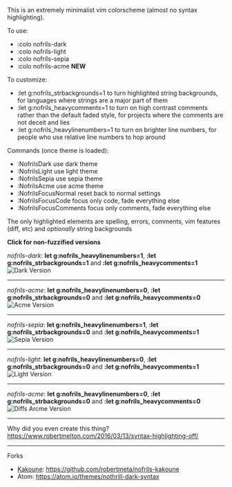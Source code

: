 This is an extremely minimalist vim colorscheme (almost no syntax highlighting).

To use:
- :colo nofrils-dark
- :colo nofrils-light
- :colo nofrils-sepia
- :colo nofrils-acme **NEW**

To customize:
- :let g:nofrils\_strbackgrounds=1 to turn highlighted string backgrounds, for languages where strings are a major part of them
- :let g:nofrils\_heavycomments=1 to turn on high contrast comments rather than the default faded style, for projects where the comments are not deceit and lies
- :let g:nofrils\_heavylinenumbers=1 to turn on brighter line numbers, for people who use relative line numbers to hop around

Commands (once theme is loaded):
- :NofrilsDark use dark theme
- :NofrilsLight use light theme
- :NofrilsSepia use sepia theme
- :NofrilsAcme use acme theme
- :NofrilsFocusNormal reset back to normal settings
- :NofrilsFocusCode focus only code, fade everything else
- :NofrilsFocusComments focus only comments, fade everything else

The only highlighted elements are spelling, errors, comments, vim features (diff, etc) and *optionally* string backgrounds

**Click for non-fuzzified versions**

*nofrils-dark*: **let g:nofrils_heavylinenumbers=1**, **:let g:nofrils_strbackgrounds=1** and **:let g:nofrils_heavycomments=1**
![Dark Version](http://i.imgur.com/1lUx2hY.png)

----

*nofrils-acme*: **let g:nofrils_heavylinenumbers=0**, **:let g:nofrils_strbackgrounds=0** and **:let g:nofrils_heavycomments=0**
![Acme Version](http://i.imgur.com/yn7OJrY.png)

----

*nofrils-sepia*: **let g:nofrils_heavylinenumbers=1**, **:let g:nofrils_strbackgrounds=0** and **:let g:nofrils_heavycomments=1**
![Sepia Version](http://i.imgur.com/zwW5kir.png)

----

*nofrils-light*: **let g:nofrils_heavylinenumbers=0**, **:let g:nofrils_strbackgrounds=0** and **:let g:nofrils_heavycomments=1**
![Light Version](http://i.imgur.com/XXoxztJ.png)

----

*nofrils-acme*: **let g:nofrils_heavylinenumbers=0**, **:let g:nofrils_strbackgrounds=0** and **:let g:nofrils_heavycomments=0**
![Diffs Arcme Version](http://i.imgur.com/cLcbq7M.png)




----

Why did you even create this thing?  https://www.robertmelton.com/2016/03/13/syntax-highlighting-off/

----

Forks

- [Kakoune](http://kakoune.org/): https://github.com/robertmeta/nofrils-kakoune
- Atom: https://atom.io/themes/nothrill-dark-syntax
